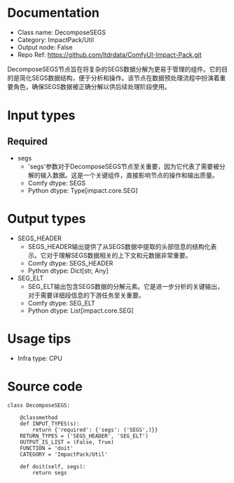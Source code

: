 # Documentation
- Class name: DecomposeSEGS
- Category: ImpactPack/Util
- Output node: False
- Repo Ref: https://github.com/ltdrdata/ComfyUI-Impact-Pack.git

DecomposeSEGS节点旨在将复杂的SEGS数据分解为更易于管理的组件。它的目的是简化SEGS数据结构，便于分析和操作。该节点在数据预处理流程中扮演着重要角色，确保SEGS数据被正确分解以供后续处理阶段使用。

# Input types
## Required
- segs
    - 'segs'参数对于DecomposeSEGS节点至关重要，因为它代表了需要被分解的输入数据。这是一个关键组件，直接影响节点的操作和输出质量。
    - Comfy dtype: SEGS
    - Python dtype: Type[impact.core.SEG]

# Output types
- SEGS_HEADER
    - SEGS_HEADER输出提供了从SEGS数据中提取的头部信息的结构化表示。它对于理解SEGS数据相关的上下文和元数据非常重要。
    - Comfy dtype: SEGS_HEADER
    - Python dtype: Dict[str, Any]
- SEG_ELT
    - SEG_ELT输出包含SEGS数据的分解元素。它是进一步分析的关键输出，对于需要详细段信息的下游任务至关重要。
    - Comfy dtype: SEG_ELT
    - Python dtype: List[impact.core.SEG]

# Usage tips
- Infra type: CPU

# Source code
```
class DecomposeSEGS:

    @classmethod
    def INPUT_TYPES(s):
        return {'required': {'segs': ('SEGS',)}}
    RETURN_TYPES = ('SEGS_HEADER', 'SEG_ELT')
    OUTPUT_IS_LIST = (False, True)
    FUNCTION = 'doit'
    CATEGORY = 'ImpactPack/Util'

    def doit(self, segs):
        return segs
```